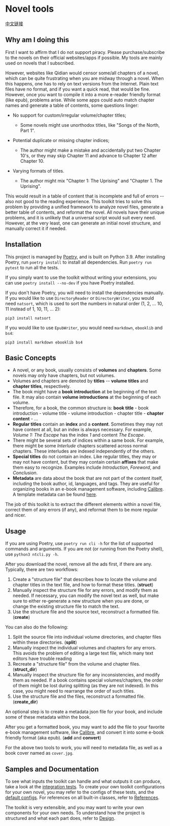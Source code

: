 # Novel tools

[中文链接](/README_CN.md)

## Why am I doing this

First I want to affirm that I do not support piracy. Please purchase/subscribe to the novels on their official websites/apps if possible. My tools are mainly used on novels that I subscribed.

However, websites like Qidian would censor some/all chapters of a novel, which can be quite frustrating when you are midway through a novel. When this happens, one has to rely on text versions from the Internet. Plain text files have no format, and if you want a quick read, that would be fine. However, once you want to compile it into a more e-reader friendly format (like epub), problems arise. While some apps could auto match chapter names and generate a table of contents, some questions linger:

- No support for custom/irregular volume/chapter titles;

  - Some novels might use unorthodox titles, like "Songs of the North, Part 1".

- Potential duplicate or missing chapter indices;

  - The author might make a mistake and accidentally put two Chapter 10's, or they may skip Chapter 11 and advance to Chapter 12 after Chapter 10.

- Varying formats of titles.

  - The author might mix "Chapter 1: The Uprising" and "Chapter 1. The Uprising".

This would result in a table of content that is incomplete and full of errors -- also not good to the reading experience. This toolkit tries to solve this problem by providing a unified framework to analyze novel files, generate a better table of contents, and reformat the novel. All novels have their unique problems, and it is unlikely that a universal script would suit every need. However, at the very least, one can generate an initial novel structure, and manually correct it if needed.

## Installation

This project is managed by [Poetry](https://python-poetry.org/), and is built on Python 3.9. After installing Poetry, run `poetry install` to install all dependencies. Run `poetry run pytest` to run all the tests.

If you simply want to use the toolkit without writing your extensions, you can use `poetry install --no-dev` if you have Poetry installed.

If you don't have Poetry, you will need to install the dependencies manually. If you would like to use `DirectoryReader` or `DirectoryWriter`, you would need `natsort`, which is used to sort the numbers in natural order (1, 2, ... 10, 11 instead of 1, 10, 11, ... 2):

```shell
pip3 install natsort
```

If you would like to use `EpubWriter`, you would need `markdown`, `ebooklib` and `bs4`:

```shell
pip3 install markdown ebooklib bs4
```

## Basic Concepts

- A novel, or any book, usually consists of **volumes** and **chapters**. Some novels may only have chapters, but not volumes.
- Volumes and chapters are denoted by **titles** -- **volume titles** and **chapter titles**, respectively.
- The book might have a **book introduction** at be beginning of the text file. It may also contain **volume introductions** at the beginning of each volume.
- Therefore, for a book, the common structure is: **book title** - book introduction - volume title - volume introduction - chapter title - **chapter content** - ...
- **Regular titles** contain an **index** and a **content**.  Sometimes they may not have content at all, but an index is always necessary. For example, *Volume 1: The Escape* has the index *1* and content *The Escape*.
- There might be several sets of indices within a same book. For example, there might be some *Interlude* chapters scattered across normal chapters. These interludes are indexed independently of the others.
- **Special titles** do not contain an index. Like regular titles, they may or may not have content, but they may contain certain **affixes** that make them easy to recognize. Examples include *Introduction*, *Foreword*, and *Conclusion*.
- **Metadata** are data about the book that are not part of the content itself, including the book author, id, languages, and tags. They are useful for organizing books in an e-book management software, including [Calibre](https://calibre-ebook.com/). A template metadata can be found [here](config/sample_metadata.json).

The job of this toolkit is to extract the different elements within a novel file, correct them of any errors (if any), and reformat them to be more regular and nicer.

## Usage

If you are using Poetry, use `poetry run cli -h` for the list of supported commands and arguments. If you are not (or running from the Poetry shell), use `python3 ntcli.py -h`.

After you download the novel, remove all the ads first, if there are any. Typically, there are two workflows:

1. Create a "structure file" that describes how to locate the volume and chapter titles in the text file, and how to format these titles. (**struct**)
2. Manually inspect the structure file for any errors, and modify them as needed. If necessary, you can modify the novel text as well, but make sure to either re-generate a new structure when you are done, or change the existing structure file to match the text.
3. Use the structure file and the source text, reconstruct a formatted file. (**create**)

You can also do the following:

1. Split the source file into individual volume directories, and chapter files within these directories. (**split**)
2. Manually inspect the individual volumes and chapters for any errors. This avoids the problem of editing a large text file, which many text editors have trouble reading
3. Recreate a "structure file" from the volume and chapter files. (**struct_dir**)
4. Manually inspect the structure file for any inconsistencies, and modify them as needed. If a book contains special volumes/chapters, the order of them might be lost during splitting (as they are not indexed). In this case, you might need to rearrange the order of such titles.
5. Use the structure file and the files, reconstruct a formatted file. (**create_dir**)

An optional step is to create a metadata json file for your book, and include some of these metadata within the book.

After you get a formatted book, you may want to add the file to your favorite e-book management software, like [Calibre](https://calibre-ebook.com/), and convert it into some e-book friendly format (aka epub). (**add** and **convert**) 

For the above two tools to work, you will need to metadata file, as well as a book cover named as `cover.jpg`.

## Samples and Documentation

To see what inputs the toolkit can handle and what outputs it can produce, take a look at the [integration tests](/tests/toolkit). To create your own toolkit configurations for your own novel, you may refer to the configs of these tests, and the [default configs](/config). For references on all built-in classes, refer to [References](/docs/references.md). 

The toolkit is very extensible, and you may want to write your own components for your own needs. To understand how the project is structured and what each part does, refer to [Design](/docs/design.md).

